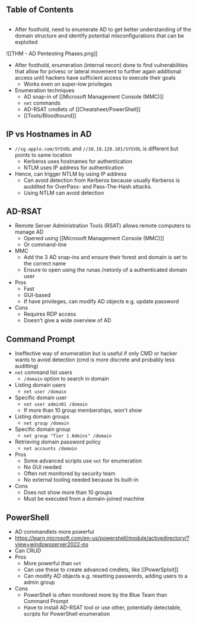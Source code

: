 ## Table of Contents
```toc

```

- After foothold, need to enumerate AD to get better understanding of the domain structure and identify potential misconfigurations that can be exploited

![[THM - AD Pentesting Phases.png]]

- After foothold, enumeration (internal recon) done to find vulnerabilities that allow for privesc or lateral movement to further again additional access until hackers have sufficient access to execute their goals
	- Works even on super-low privileges
- Enumeration techniques
	- AD snap-in of [[Microsoft Management Console (MMC)]]
	- `net` commands
	- AD-RSAT cmdlets of [[Cheatsheet/PowerShell]]
	- [[Tools/Bloodhound]]

## IP vs Hostnames in AD
- `//sg.apple.com/SYSVOL` and `//10.10.128.101/SYSVOL` is different but points to same location
	- Kerberos uses hostnames for authentication
	- NTLM uses IP address for authentication
- Hence, can trigger NTLM by using IP address
	- Can avoid detection from Kerberos because usually Kerberos is auddited for OverPass- and Pass-The-Hash attacks.
	- Using NTLM can avoid detection

## AD-RSAT
- Remote Server Administration Tools (RSAT) allows remote computers to manage AD
	- Opened using [[Microsoft Management Console (MMC)]]
	- Or command-line
- MMC
	- Add the 3 AD snap-ins and ensure their forest and domain is set to the correct name
	- Ensure to open using the runas /netonly of a authenticated domain user
- Pros
	- Fast
	- GUI-based
	- If have privileges, can modify AD objects e.g. update password
- Cons
	- Requires RDP access
	- Doesn't give a wide overview of AD

## Command Prompt
- Ineffective way of enumeration but is useful if only CMD or hacker wants to avoid detection  (cmd is more discrete and probably less auditting)
- `net` command list users
	- `/domain` option to search in domain
- Listing domain users
	- `net user /domain`
- Specific domain user
	- `net user admin01 /domain`
	- If more than 10 group memberships, won't show
- Listing domain groups
	- `net group /domain`
- Specific domain group
	- `net group "Tier 1 Admins" /domain`
- Retrieving domain password policy
	- `net accounts /domain`
- Pros
	- Some advanced scripts use `net` for enumeration
	- No GUI needed
	- Often not monitored by security team
	- No external tooling needed because its built-in
- Cons
	- Does not show more than 10 groups
	- Must be executed from a domain-joined machine

## PowerShell
- AD commandlets more powerful
- https://learn.microsoft.com/en-us/powershell/module/activedirectory/?view=windowsserver2022-ps
- Can CRUD
- Pros
	- More powerful than `net`
	- Can use these to create advanced cmdlets, like [[PowerSploit]]
	- Can modify AD objects e.g. resetting passwords, adding users to a admin group
- Cons
	- PowerShell is often monitored more by the Blue Team than Command Prompt
	- Have to install AD-RSAT tool or use other, potentially detectable, scripts for PowerShell enumeration
